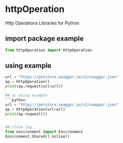 # httpOperation
Http Operations Libraries for Python

## import package example


```python
from httpOperation import HttpOperation
```

## using example
```python
url = "https://petstore.swagger.io/v2/swagger.json"
op = HttpOperation()
print(op.request(url=url))

## or using example
```python
url = "https://petstore.swagger.io/v2/swagger.json"
op = HttpOperation(url=url)
print(op.request())


## close log 
from environment import Environment
Environment.Shared().online()
